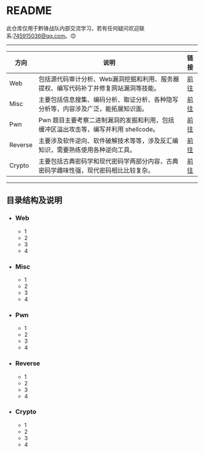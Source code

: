 README
======================
此仓库仅用于黔锋战队内部交流学习，若有任何疑问欢迎联系:745915036@qq.com。:blush:

****

|方向|说明|链接|
|---|---|:---:|
|Web|包括源代码审计分析、Web漏洞挖掘和利用、服务器提权、编写代码补丁并修复网站漏洞等技能。|[前往](/Web/)|
|Misc|主要包括信息搜集、编码分析、取证分析、各种隐写分析等，内容涉及广泛，能拓展知识面。|[前往](/Misc/)|
|Pwn|Pwn 题目主要考察二进制漏洞的发掘和利用，包括缓冲区溢出攻击等，编写并利用 shellcode。|[前往](/Pwn/)|
|Reverse|主要涉及软件逆向、软件破解技术等等，涉及反汇编知识，需要熟练使用各种逆向工具。|[前往](/Reverse/)|
|Crypto|主要包括古典密码学和现代密码学两部分内容，古典密码学趣味性强，现代密码相比比较复杂。|[前往](/Crypto/)|

****
## 目录结构及说明
* ### Web
    * 1
    * 2
    * 3
    * 4
* ### Misc
    * 1
    * 2
    * 3
    * 4
* ### Pwn
    * 1
    * 2
    * 3
    * 4
* ### Reverse
    * 1
    * 2
    * 3
    * 4
* ### Crypto
    * 1
    * 2
    * 3
    * 4

